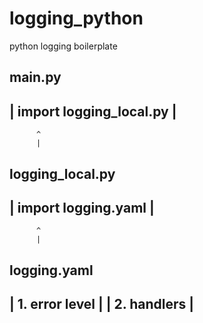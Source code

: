 # logging_python
python logging boilerplate


**main.py**
---------------------------
| import logging_local.py |
---------------------------

          ^
          |

**logging_local.py**
---------------------------
| import logging.yaml     |
---------------------------

          ^
          |

**logging.yaml**
---------------------------
| 1. error level          |
| 2. handlers             |
---------------------------
